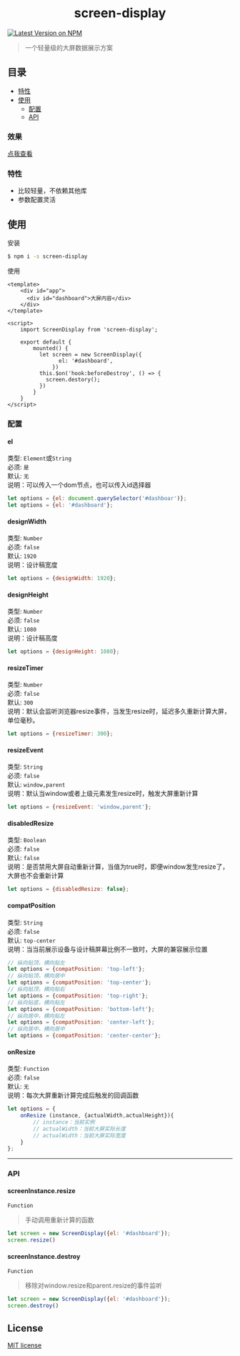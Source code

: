 <h1 align="center">screen-display</h1>

[![Latest Version on NPM](https://img.shields.io/npm/v/screen-display.svg?style=flat-square)](https://npmjs.com/package/screen-display)

> 一个轻量级的大屏数据展示方案

## 目录

* [特性](#特性)
* [使用](#使用)
  * [配置](#配置)
  * [API](#API)

### 效果

[点我查看](https://vuedirective.zyq.life/dashboard)

### 特性

* 比较轻量，不依赖其他库 
* 参数配置灵活

## 使用

安装
```bash
$ npm i -s screen-display
```

使用
```vue
<template>
    <div id="app">
      <div id="dashboard">大屏内容</div>
    </div>
</template>

<script>
    import ScreenDisplay from 'screen-display';

    export default {
        mounted() {
          let screen = new ScreenDisplay({
                el: '#dashboard',
              })
          this.$on('hook:beforeDestroy', () => {
            screen.destory();
          })
        }
    }
</script>
```

### 配置

#### el
类型: `Element`或`String`<br>
必须: `是`<br>
默认: `无`<br>
说明：可以传入一个dom节点，也可以传入id选择器

```javascript
let options = {el: document.querySelector('#dashboar')};
let options = {el: '#dashboard'};
```

#### designWidth
类型: `Number`<br>
必须: `false`<br>
默认: `1920`<br>
说明：设计稿宽度

```javascript
let options = {designWidth: 1920};
```

#### designHeight
类型: `Number`<br>
必须: `false`<br>
默认: `1080`<br>
说明：设计稿高度

```javascript
let options = {designHeight: 1080};
```

#### resizeTimer
类型: `Number`<br>
必须: `false`<br>
默认: `300`<br>
说明：默认会监听浏览器resize事件，当发生resize时，延迟多久重新计算大屏，单位毫秒。

```javascript
let options = {resizeTimer: 300};
```

#### resizeEvent
类型: `String`<br>
必须: `false`<br>
默认: `window,parent`<br>
说明：默认当window或者上级元素发生resize时，触发大屏重新计算

```javascript
let options = {resizeEvent: 'window,parent'};
```

#### disabledResize
类型: `Boolean`<br>
必须: `false`<br>
默认: `false`<br>
说明：是否禁用大屏自动重新计算，当值为true时，即便window发生resize了，大屏也不会重新计算

```javascript
let options = {disabledResize: false};
```

#### compatPosition
类型: `String`<br>
必须: `false`<br>
默认: `top-center`<br>
说明：当当前展示设备与设计稿屏幕比例不一致时，大屏的兼容展示位置

```javascript
// 纵向贴顶，横向贴左
let options = {compatPosition: 'top-left'};
// 纵向贴顶，横向居中
let options = {compatPosition: 'top-center'};
// 纵向贴顶，横向贴右
let options = {compatPosition: 'top-right'};
// 纵向贴底，横向贴左
let options = {compatPosition: 'bottom-left'};
// 纵向居中，横向贴左
let options = {compatPosition: 'center-left'};
// 纵向居中，横向居中
let options = {compatPosition: 'center-center'};
```

#### onResize
类型: `Function`<br>
必须: `false`<br>
默认: `无`<br>
说明：每次大屏重新计算完成后触发的回调函数

```javascript
let options = {
    onResize (instance, {actualWidth,actualHeight}){
        // instance：当前实例
        // actualWidth：当前大屏实际长度
        // actualWidth：当前大屏实际宽度
    }
};
```

---

### API

#### screenInstance.resize

`Function`

> 手动调用重新计算的函数

```javascript
let screen = new ScreenDisplay({el: '#dashboard'});
screen.resize()
```

#### screenInstance.destroy

`Function`

> 移除对window.resize和parent.resize的事件监听

```javascript
let screen = new ScreenDisplay({el: '#dashboard'});
screen.destroy()
```

## License

[MIT license](LICENSE)